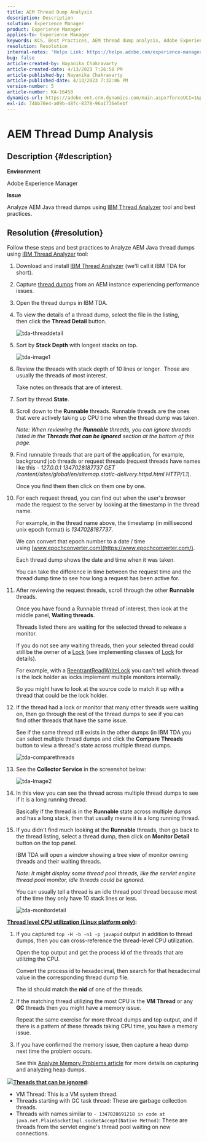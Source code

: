 ```yaml
---
title: AEM Thread Dump Analysis
description: Description
solution: Experience Manager
product: Experience Manager
applies-to: Experience Manager
keywords: KCS, Best Practices, AEM thread dump analysis, Adobe Experience Manager, Java, IBM Thread Analyzer
resolution: Resolution
internal-notes: 'Helpx Link: https://helpx.adobe.com/experience-manager/kb/thread-dump-analysis.html'
bug: false
article-created-by: Nayanika Chakravarty
article-created-date: 4/13/2023 7:26:50 PM
article-published-by: Nayanika Chakravarty
article-published-date: 4/13/2023 7:32:06 PM
version-number: 5
article-number: KA-16458
dynamics-url: https://adobe-ent.crm.dynamics.com/main.aspx?forceUCI=1&pagetype=entityrecord&etn=knowledgearticle&id=3623661f-31da-ed11-a7c7-6045bd0067ea
exl-id: 74bb70e4-a09b-48fc-8378-96a1736e5ebf
---
```

# AEM Thread Dump Analysis

## Description {#description}


<b>Environment</b>

Adobe Experience Manager

<b>Issue</b>

Analyze AEM Java thread dumps using [IBM Thread Analyzer](https://www.ibm.com/support/pages/ibm-thread-and-monitor-dump-analyzer-java-tmda) tool and best practices.


## Resolution {#resolution}


Follow these steps and best practices to Analyze AEM Java thread dumps using [IBM Thread Analyzer](https://www.ibm.com/support/pages/ibm-thread-and-monitor-dump-analyzer-java-tmda) tool:

1. Download and install [IBM Thread Analyzer](https://www.ibm.com/support/pages/ibm-thread-and-monitor-dump-analyzer-java-tmda) (we'll call it IBM TDA for short).
2. Capture [thread dumps](https://helpx.adobe.com/experience-manager/kb/thread-dumps-collection-analysis.html) from an AEM instance experiencing performance issues.
3. Open the thread dumps in IBM TDA.
4. To view the details of a thread dump, select the file in the listing, then click the <b>Thread Detail</b> button.

    ![tda-threaddetail](https://helpx.adobe.com/content/dam/help/en/experience-manager/kb/thread-dump-analysis/_jcr_content/main-pars/image_1587732783/tda-threaddetail.png "tda-threaddetail")
5. Sort by <b>Stack Depth</b> with longest stacks on top.

    ![tda-image1](https://helpx.adobe.com/content/dam/help/en/experience-manager/kb/thread-dump-analysis/_jcr_content/main-pars/image/tda-image1.png)
6. Review the threads with stack depth of 10 lines or longer.  Those are usually the threads of most interest.

    Take notes on threads that are of interest.
7. Sort by thread <b>State</b>.
8. Scroll down to the <b>Runnable</b> threads. Runnable threads are the ones that were actively taking up CPU time when the thread dump was taken.

    *Note: When reviewing the <b>Runnable</b> threads, you can ignore threads listed in the <b>Threads that can be ignored</b> section at the bottom of this page.*

    
9. Find runnable threads that are part of the application, for example, background job threads or request threads (request threads have names like this - *127.0.0.1 1347028187737 GET /content/sites/global/en/sitemap.static-delivery.httpd.html HTTP/1.1*).

    Once you find them then click on them one by one.
10. For each request thread, you can find out when the user's browser made the request to the server by looking at the timestamp in the thread name.

    For example, in the thread name above, the timestamp (in millisecond unix epoch format) is *1347028187737*.

    We can convert that epoch number to a date / time using [www.epochconverter.com](https://www.epochconverter.com/).

    Each thread dump shows the date and time when it was taken.

    You can take the difference in time between the request time and the thread dump time to see how long a request has been active for.
11. After reviewing the request threads, scroll through the other <b>Runnable</b> threads.

    Once you have found a Runnable thread of interest, then look at the middle panel, <b>Waiting threads</b>.

    Threads listed there are waiting for the selected thread to release a monitor.

    If you do not see any waiting threads, then your selected thread could still be the owner of a [Lock](https://docs.oracle.com/javase/1.5.0/docs/api/java/util/concurrent/locks/Lock.html) (see implementing classes of [Lock](https://docs.oracle.com/javase/1.5.0/docs/api/java/util/concurrent/locks/Lock.html) for details).

    For example, with a [ReentrantReadWriteLock](https://docs.oracle.com/javase/1.5.0/docs/api/java/util/concurrent/locks/ReentrantReadWriteLock.html) you can't tell which thread is the lock holder as locks implement multiple monitors internally.

    So you might have to look at the source code to match it up with a thread that could be the lock holder.
12. If the thread had a lock or monitor that many other threads were waiting on, then go through the rest of the thread dumps to see if you can find other threads that have the same issue.

    See if the same thread still exists in the other dumps (in IBM TDA you can select multiple thread dumps and click the <b>Compare Threads</b> button to view a thread's state across multiple thread dumps.

    ![tda-comparethreads](https://helpx.adobe.com/content/dam/help/en/experience-manager/kb/thread-dump-analysis/_jcr_content/main-pars/image_1159496390/tda-comparethreads.png)
13. See the <b>Collector Service</b> in the screenshot below:

    ![tda-Image2](https://helpx.adobe.com/content/dam/help/en/experience-manager/kb/thread-dump-analysis/_jcr_content/main-pars/image_1730877898/tda-Image2.png)
14. In this view you can see the thread across multiple thread dumps to see if it is a long running thread.

    Basically if the thread is in the <b>Runnable</b> state across multiple dumps and has a long stack, then that usually means it is a long running thread.
15. If you didn't find much looking at the <b>Runnable</b> threads, then go back to the thread listing, select a thread dump, then click on <b>Monitor Detail</b> button on the top panel.

    IBM TDA will open a window showing a tree view of monitor owning threads and their waiting threads.

    *Note: It might display some thread pool threads, like the servlet engine thread pool monitor, idle threads could be ignored.*

    You can usually tell a thread is an idle thread pool thread because most of the time they only have 10 stack lines or less.

    ![tda-monitordetail](https://helpx.adobe.com/content/dam/help/en/experience-manager/kb/thread-dump-analysis/_jcr_content/main-pars/image_1106466084/tda-monitordetail.png)




<u><b>Thread level CPU utilization (Linux platform only)</b></u><b>:</b>

1. If you captured `top -H -b -n1 -p javapid` output in addition to thread dumps, then you can cross-reference the thread-level CPU utilization.

    Open the top output and get the process id of the threads that are utilizing the CPU.

    Convert the process id to hexadecimal, then search for that hexadecimal value in the corresponding thread dump file.

    The id should match the <b>nid</b> of one of the threads.
2. If the matching thread utilizing the most CPU is the <b>VM Thread</b> or any <b>GC</b> threads then you might have a memory issue.

    Repeat the same exercise for more thread dumps and top output, and if there is a pattern of these threads taking CPU time, you have a memory issue.
3. If you have confirmed the memory issue, then capture a heap dump next time the problem occurs.

    See this [Analyze Memory Problems article](https://experienceleague.adobe.com/docs/experience-cloud-kcs/kbarticles/KA-17482.html?lang=en) for more details on capturing and analyzing heap dumps.


![](https://helpx.adobe.com/libs/cq/ui/resources/0.gif)<b><u>Threads that can be ignored</u>:</b>

- VM Thread: This is a VM system thread.
- Threads starting with GC task thread: These are garbage collection threads.
- Threads with names similar to `- 1347028691218 in code at java.net.PlainSocketImpl.socketAccept(Native Method)`: These are threads from the servlet engine's thread pool waiting on new connections.
